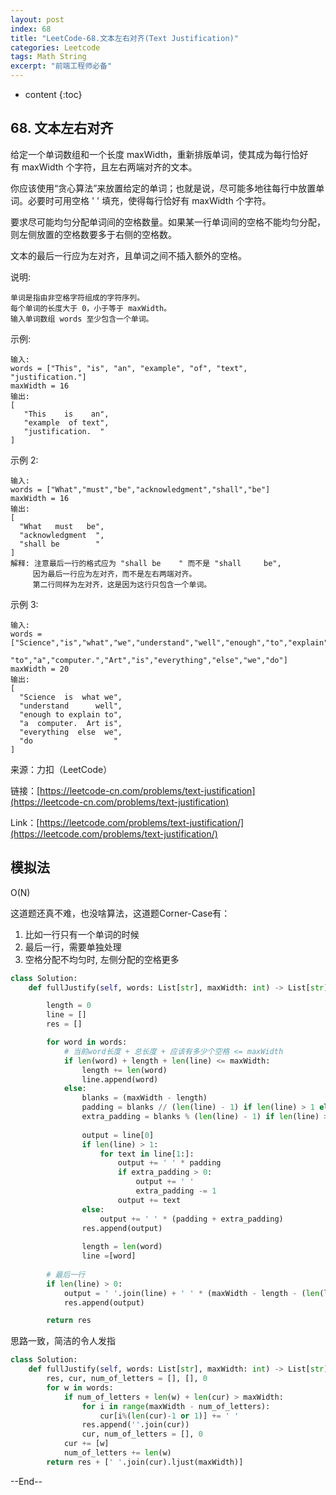 ```yaml
---
layout: post
index: 68
title: "LeetCode-68.文本左右对齐(Text Justification)"
categories: Leetcode
tags: Math String
excerpt: "前端工程师必备"
---
```


* content
{:toc}

## 68. 文本左右对齐

给定一个单词数组和一个长度 maxWidth，重新排版单词，使其成为每行恰好有 maxWidth 个字符，且左右两端对齐的文本。

你应该使用“贪心算法”来放置给定的单词；也就是说，尽可能多地往每行中放置单词。必要时可用空格 ' ' 填充，使得每行恰好有 maxWidth 个字符。

要求尽可能均匀分配单词间的空格数量。如果某一行单词间的空格不能均匀分配，则左侧放置的空格数要多于右侧的空格数。

文本的最后一行应为左对齐，且单词之间不插入额外的空格。

说明:

```
单词是指由非空格字符组成的字符序列。
每个单词的长度大于 0，小于等于 maxWidth。
输入单词数组 words 至少包含一个单词。
```

示例:

```
输入:
words = ["This", "is", "an", "example", "of", "text", "justification."]
maxWidth = 16
输出:
[
   "This    is    an",
   "example  of text",
   "justification.  "
]
```

示例 2:

```
输入:
words = ["What","must","be","acknowledgment","shall","be"]
maxWidth = 16
输出:
[
  "What   must   be",
  "acknowledgment  ",
  "shall be        "
]
解释: 注意最后一行的格式应为 "shall be    " 而不是 "shall     be",
     因为最后一行应为左对齐，而不是左右两端对齐。       
     第二行同样为左对齐，这是因为这行只包含一个单词。
```

示例 3:

```
输入:
words = ["Science","is","what","we","understand","well","enough","to","explain",
         "to","a","computer.","Art","is","everything","else","we","do"]
maxWidth = 20
输出:
[
  "Science  is  what we",
  "understand      well",
  "enough to explain to",
  "a  computer.  Art is",
  "everything  else  we",
  "do                  "
]
```

来源：力扣（LeetCode）

链接：[https://leetcode-cn.com/problems/text-justification](https://leetcode-cn.com/problems/text-justification)

Link：[https://leetcode.com/problems/text-justification/](https://leetcode.com/problems/text-justification/)

## 模拟法

O(N)

这道题还真不难，也没啥算法，这道题Corner-Case有：

1. 比如一行只有一个单词的时候
2. 最后一行，需要单独处理
3. 空格分配不均匀时, 左侧分配的空格更多

```python
class Solution:
    def fullJustify(self, words: List[str], maxWidth: int) -> List[str]:

        length = 0
        line = []
        res = []

        for word in words:
            # 当前word长度 + 总长度 + 应该有多少个空格 <= maxWidth
            if len(word) + length + len(line) <= maxWidth:
                length += len(word)
                line.append(word)
            else:
                blanks = (maxWidth - length)
                padding = blanks // (len(line) - 1) if len(line) > 1 else maxWidth - length
                extra_padding = blanks % (len(line) - 1) if len(line) > 1 else 0
                
                output = line[0]
                if len(line) > 1:
                    for text in line[1:]:
                        output += ' ' * padding
                        if extra_padding > 0:
                            output += ' '
                            extra_padding -= 1
                        output += text
                else:
                    output += ' ' * (padding + extra_padding)
                res.append(output)
                
                length = len(word)
                line =[word]
                
        # 最后一行
        if len(line) > 0:
            output = ' '.join(line) + ' ' * (maxWidth - length - (len(line) - 1))
            res.append(output)

        return res
```

思路一致，简洁的令人发指

```python
class Solution:
    def fullJustify(self, words: List[str], maxWidth: int) -> List[str]:
        res, cur, num_of_letters = [], [], 0
        for w in words:
            if num_of_letters + len(w) + len(cur) > maxWidth:
                for i in range(maxWidth - num_of_letters):
                    cur[i%(len(cur)-1 or 1)] += ' '
                res.append(''.join(cur))
                cur, num_of_letters = [], 0
            cur += [w]
            num_of_letters += len(w)
        return res + [' '.join(cur).ljust(maxWidth)]
```

--End--
